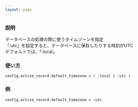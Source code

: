 ```yaml
---
layout: page
---
```

### 説明
データベースの処理の際に使うタイムゾーンを指定  
「:utc」を設定すると、データベースに保存したりする時刻がUTC  
デフォルトでは、「:local」

### 使い方
    config.active_record.default_timezone = ( :local | :utc )

### 例
    config.active_record.default_timezone = :utc